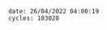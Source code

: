 

                date: 26/04/2022 04:00:19
                cycles: 103020

                         